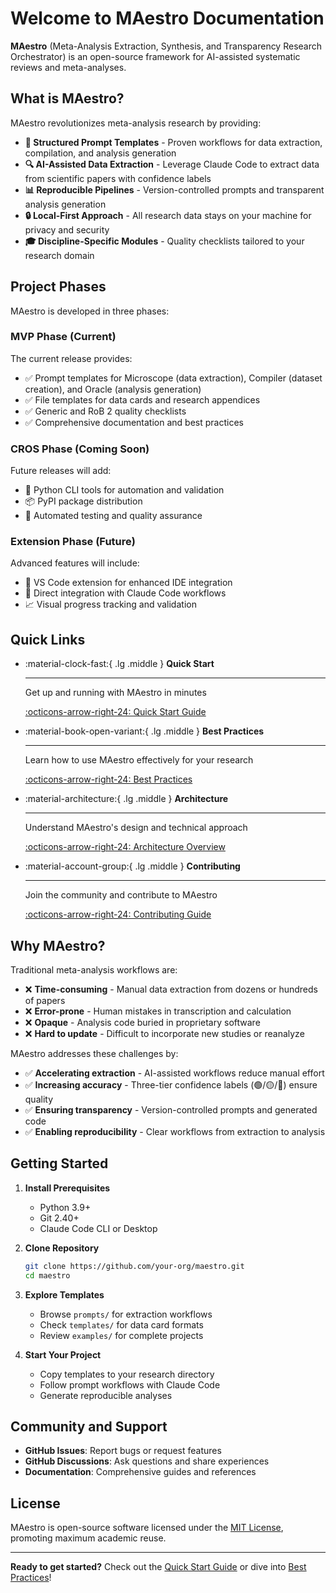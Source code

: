 # Welcome to MAestro Documentation

**MAestro** (Meta-Analysis Extraction, Synthesis, and Transparency Research Orchestrator) is an open-source framework for AI-assisted systematic reviews and meta-analyses.

## What is MAestro?

MAestro revolutionizes meta-analysis research by providing:

- **📝 Structured Prompt Templates** - Proven workflows for data extraction, compilation, and analysis generation
- **🔍 AI-Assisted Data Extraction** - Leverage Claude Code to extract data from scientific papers with confidence labels
- **📊 Reproducible Pipelines** - Version-controlled prompts and transparent analysis generation
- **🔒 Local-First Approach** - All research data stays on your machine for privacy and security
- **🎓 Discipline-Specific Modules** - Quality checklists tailored to your research domain

## Project Phases

MAestro is developed in three phases:

### MVP Phase (Current)

The current release provides:

- ✅ Prompt templates for Microscope (data extraction), Compiler (dataset creation), and Oracle (analysis generation)
- ✅ File templates for data cards and research appendices
- ✅ Generic and RoB 2 quality checklists
- ✅ Comprehensive documentation and best practices

### CROS Phase (Coming Soon)

Future releases will add:

- 🔨 Python CLI tools for automation and validation
- 📦 PyPI package distribution
- 🧪 Automated testing and quality assurance

### Extension Phase (Future)

Advanced features will include:

- 🎨 VS Code extension for enhanced IDE integration
- 🔗 Direct integration with Claude Code workflows
- 📈 Visual progress tracking and validation

## Quick Links

<div class="grid cards" markdown>

-   :material-clock-fast:{ .lg .middle } __Quick Start__

    ---

    Get up and running with MAestro in minutes

    [:octicons-arrow-right-24: Quick Start Guide](quickstart.md)

-   :material-book-open-variant:{ .lg .middle } __Best Practices__

    ---

    Learn how to use MAestro effectively for your research

    [:octicons-arrow-right-24: Best Practices](best-practices.md)

-   :material-architecture:{ .lg .middle } __Architecture__

    ---

    Understand MAestro's design and technical approach

    [:octicons-arrow-right-24: Architecture Overview](architecture.md)

-   :material-account-group:{ .lg .middle } __Contributing__

    ---

    Join the community and contribute to MAestro

    [:octicons-arrow-right-24: Contributing Guide](../CONTRIBUTING.md)

</div>

## Why MAestro?

Traditional meta-analysis workflows are:

- ❌ **Time-consuming** - Manual data extraction from dozens or hundreds of papers
- ❌ **Error-prone** - Human mistakes in transcription and calculation
- ❌ **Opaque** - Analysis code buried in proprietary software
- ❌ **Hard to update** - Difficult to incorporate new studies or reanalyze

MAestro addresses these challenges by:

- ✅ **Accelerating extraction** - AI-assisted workflows reduce manual effort
- ✅ **Increasing accuracy** - Three-tier confidence labels (🟢/🟡/🔴) ensure quality
- ✅ **Ensuring transparency** - Version-controlled prompts and generated code
- ✅ **Enabling reproducibility** - Clear workflows from extraction to analysis

## Getting Started

1. **Install Prerequisites**
   - Python 3.9+
   - Git 2.40+
   - Claude Code CLI or Desktop

2. **Clone Repository**
   ```bash
   git clone https://github.com/your-org/maestro.git
   cd maestro
   ```

3. **Explore Templates**
   - Browse `prompts/` for extraction workflows
   - Check `templates/` for data card formats
   - Review `examples/` for complete projects

4. **Start Your Project**
   - Copy templates to your research directory
   - Follow prompt workflows with Claude Code
   - Generate reproducible analyses

## Community and Support

- **GitHub Issues**: Report bugs or request features
- **GitHub Discussions**: Ask questions and share experiences
- **Documentation**: Comprehensive guides and references

## License

MAestro is open-source software licensed under the [MIT License](https://github.com/your-org/maestro/blob/main/LICENSE), promoting maximum academic reuse.

---

**Ready to get started?** Check out the [Quick Start Guide](quickstart.md) or dive into [Best Practices](best-practices.md)!
